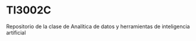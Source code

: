 # TI3002C
Repositorio de la clase de Analítica de datos y herramientas de inteligencia artificial  
